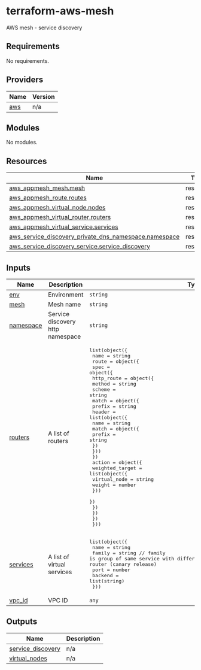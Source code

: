 # terraform-aws-mesh
AWS mesh - service discovery

<!-- BEGIN_TF_DOCS -->
## Requirements

No requirements.

## Providers

| Name | Version |
|------|---------|
| <a name="provider_aws"></a> [aws](#provider\_aws) | n/a |

## Modules

No modules.

## Resources

| Name | Type |
|------|------|
| [aws_appmesh_mesh.mesh](https://registry.terraform.io/providers/hashicorp/aws/latest/docs/resources/appmesh_mesh) | resource |
| [aws_appmesh_route.routes](https://registry.terraform.io/providers/hashicorp/aws/latest/docs/resources/appmesh_route) | resource |
| [aws_appmesh_virtual_node.nodes](https://registry.terraform.io/providers/hashicorp/aws/latest/docs/resources/appmesh_virtual_node) | resource |
| [aws_appmesh_virtual_router.routers](https://registry.terraform.io/providers/hashicorp/aws/latest/docs/resources/appmesh_virtual_router) | resource |
| [aws_appmesh_virtual_service.services](https://registry.terraform.io/providers/hashicorp/aws/latest/docs/resources/appmesh_virtual_service) | resource |
| [aws_service_discovery_private_dns_namespace.namespace](https://registry.terraform.io/providers/hashicorp/aws/latest/docs/resources/service_discovery_private_dns_namespace) | resource |
| [aws_service_discovery_service.service_discovery](https://registry.terraform.io/providers/hashicorp/aws/latest/docs/resources/service_discovery_service) | resource |

## Inputs

| Name | Description | Type | Default | Required |
|------|-------------|------|---------|:--------:|
| <a name="input_env"></a> [env](#input\_env) | Environment | `string` | `"dev"` | no |
| <a name="input_mesh"></a> [mesh](#input\_mesh) | Mesh name | `string` | `null` | no |
| <a name="input_namespace"></a> [namespace](#input\_namespace) | Service discovery http namespace | `string` | `null` | no |
| <a name="input_routers"></a> [routers](#input\_routers) | A list of routers | <pre>list(object({<br>    name = string<br>    route = object({<br>      spec = object({<br>        http_route = object({<br>          method = string<br>          scheme = string<br>          match = object({<br>            prefix = string<br>            header = list(object({<br>              name = string<br>              match = object({<br>                prefix = string<br>              })<br>            }))<br>          })<br>          action = object({<br>            weighted_target = list(object({<br>              virtual_node = string<br>              weight       = number<br>            }))<br>          })<br>        })<br>      })<br>    })<br>  }))</pre> | `[]` | no |
| <a name="input_services"></a> [services](#input\_services) | A list of virtual services | <pre>list(object({<br>    name    = string<br>    family  = string // family is group of same service with different versions and is used for mapping router (canary release) <br>    port    = number<br>    backend = list(string)<br>  }))</pre> | `[]` | no |
| <a name="input_vpc_id"></a> [vpc\_id](#input\_vpc\_id) | VPC ID | `any` | n/a | yes |

## Outputs

| Name | Description |
|------|-------------|
| <a name="output_service_discovery"></a> [service\_discovery](#output\_service\_discovery) | n/a |
| <a name="output_virtual_nodes"></a> [virtual\_nodes](#output\_virtual\_nodes) | n/a |
<!-- END_TF_DOCS -->